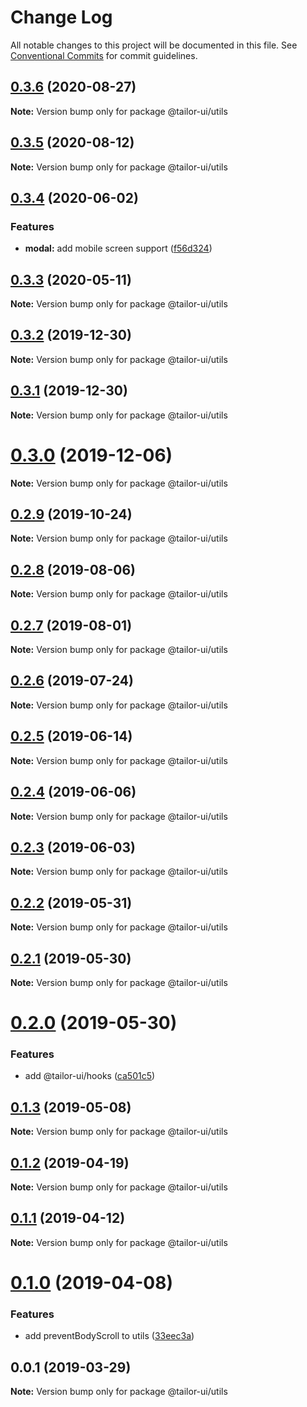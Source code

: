 # Change Log

All notable changes to this project will be documented in this file.
See [Conventional Commits](https://conventionalcommits.org) for commit guidelines.

## [0.3.6](https://github.com/Yoctol/tailor-ui/compare/@tailor-ui/utils@0.3.5...@tailor-ui/utils@0.3.6) (2020-08-27)

**Note:** Version bump only for package @tailor-ui/utils





## [0.3.5](https://github.com/Yoctol/tailor-ui/compare/@tailor-ui/utils@0.3.4...@tailor-ui/utils@0.3.5) (2020-08-12)

**Note:** Version bump only for package @tailor-ui/utils





## [0.3.4](https://github.com/Yoctol/tailor-ui/compare/@tailor-ui/utils@0.3.3...@tailor-ui/utils@0.3.4) (2020-06-02)


### Features

* **modal:** add mobile screen support ([f56d324](https://github.com/Yoctol/tailor-ui/commit/f56d32431de8eb4aef0ae52e8d47f9d9291e89c5))





## [0.3.3](https://github.com/Yoctol/tailor-ui/compare/@tailor-ui/utils@0.3.2...@tailor-ui/utils@0.3.3) (2020-05-11)

**Note:** Version bump only for package @tailor-ui/utils





## [0.3.2](https://github.com/Yoctol/tailor-ui/compare/@tailor-ui/utils@0.3.1...@tailor-ui/utils@0.3.2) (2019-12-30)

**Note:** Version bump only for package @tailor-ui/utils





## [0.3.1](https://github.com/Yoctol/tailor-ui/compare/@tailor-ui/utils@0.3.0...@tailor-ui/utils@0.3.1) (2019-12-30)

**Note:** Version bump only for package @tailor-ui/utils





# [0.3.0](https://github.com/Yoctol/tailor-ui/compare/@tailor-ui/utils@0.2.9...@tailor-ui/utils@0.3.0) (2019-12-06)

**Note:** Version bump only for package @tailor-ui/utils





## [0.2.9](https://github.com/Yoctol/tailor-ui/compare/@tailor-ui/utils@0.2.8...@tailor-ui/utils@0.2.9) (2019-10-24)

**Note:** Version bump only for package @tailor-ui/utils





## [0.2.8](https://github.com/Yoctol/tailor-ui/compare/@tailor-ui/utils@0.2.7...@tailor-ui/utils@0.2.8) (2019-08-06)

**Note:** Version bump only for package @tailor-ui/utils





## [0.2.7](https://github.com/Yoctol/tailor-ui/compare/@tailor-ui/utils@0.2.6...@tailor-ui/utils@0.2.7) (2019-08-01)

**Note:** Version bump only for package @tailor-ui/utils





## [0.2.6](https://github.com/Yoctol/tailor-ui/compare/@tailor-ui/utils@0.2.5...@tailor-ui/utils@0.2.6) (2019-07-24)

**Note:** Version bump only for package @tailor-ui/utils





## [0.2.5](https://github.com/Yoctol/tailor-ui/compare/@tailor-ui/utils@0.2.4...@tailor-ui/utils@0.2.5) (2019-06-14)

**Note:** Version bump only for package @tailor-ui/utils





## [0.2.4](https://github.com/Yoctol/tailor-ui/compare/@tailor-ui/utils@0.2.3...@tailor-ui/utils@0.2.4) (2019-06-06)

**Note:** Version bump only for package @tailor-ui/utils





## [0.2.3](https://github.com/Yoctol/tailor-ui/compare/@tailor-ui/utils@0.2.2...@tailor-ui/utils@0.2.3) (2019-06-03)

**Note:** Version bump only for package @tailor-ui/utils





## [0.2.2](https://github.com/Yoctol/tailor-ui/compare/@tailor-ui/utils@0.2.1...@tailor-ui/utils@0.2.2) (2019-05-31)

**Note:** Version bump only for package @tailor-ui/utils





## [0.2.1](https://github.com/Yoctol/tailor-ui/compare/@tailor-ui/utils@0.2.0...@tailor-ui/utils@0.2.1) (2019-05-30)

**Note:** Version bump only for package @tailor-ui/utils

# [0.2.0](https://github.com/Yoctol/tailor-ui/compare/@tailor-ui/utils@0.1.3...@tailor-ui/utils@0.2.0) (2019-05-30)

### Features

- add @tailor-ui/hooks ([ca501c5](https://github.com/Yoctol/tailor-ui/commit/ca501c5))

## [0.1.3](https://github.com/Yoctol/tailor-ui/compare/@tailor-ui/utils@0.1.2...@tailor-ui/utils@0.1.3) (2019-05-08)

**Note:** Version bump only for package @tailor-ui/utils

## [0.1.2](https://github.com/Yoctol/tailor-ui/compare/@tailor-ui/utils@0.1.1...@tailor-ui/utils@0.1.2) (2019-04-19)

**Note:** Version bump only for package @tailor-ui/utils

## [0.1.1](https://github.com/Yoctol/tailor-ui/compare/@tailor-ui/utils@0.1.0...@tailor-ui/utils@0.1.1) (2019-04-12)

**Note:** Version bump only for package @tailor-ui/utils

# [0.1.0](https://github.com/Yoctol/tailor-ui/compare/@tailor-ui/utils@0.0.1...@tailor-ui/utils@0.1.0) (2019-04-08)

### Features

- add preventBodyScroll to utils ([33eec3a](https://github.com/Yoctol/tailor-ui/commit/33eec3a))

## 0.0.1 (2019-03-29)

**Note:** Version bump only for package @tailor-ui/utils
